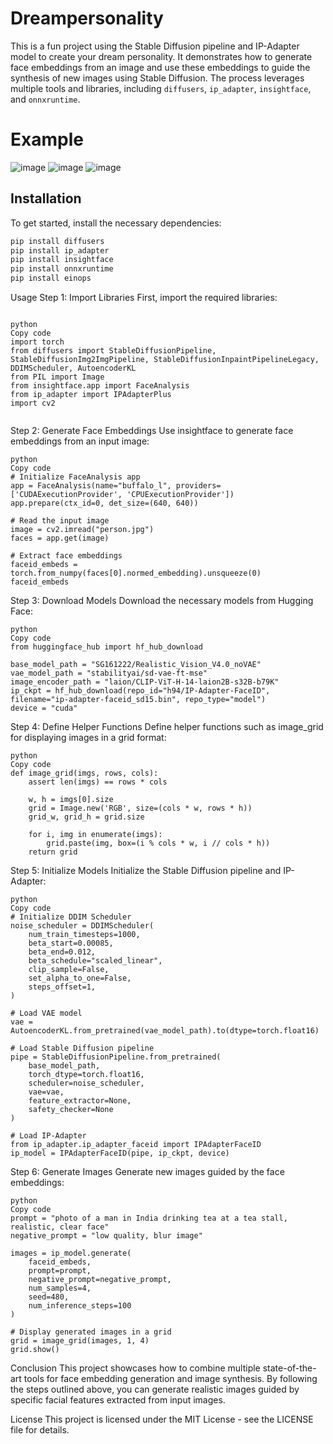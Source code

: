 # Dreampersonality

This is a fun project using the Stable Diffusion pipeline and IP-Adapter model to create your dream personality. It demonstrates how to generate face embeddings from an image and use these embeddings to guide the synthesis of new images using Stable Diffusion. The process leverages multiple tools and libraries, including `diffusers`, `ip_adapter`, `insightface`, and `onnxruntime`.

# Example
![image](https://drive.google.com/uc?export=view&id=1Trmc9sj8BU-kxDwzaZQTlnIFGWpjfqgo)
![image](https://drive.google.com/uc?export=view&id=17tiXgifCn521vkN89wA3u3aXfDcPA-rL)
![image](https://drive.google.com/uc?export=view&id=1zA9ftTOMpnmMXox2AE5A3nCkcNACc2xJ)


## Installation

To get started, install the necessary dependencies:

```bash
pip install diffusers
pip install ip_adapter
pip install insightface
pip install onnxruntime
pip install einops

````
Usage
Step 1: Import Libraries
First, import the required libraries:
````

python
Copy code
import torch
from diffusers import StableDiffusionPipeline, StableDiffusionImg2ImgPipeline, StableDiffusionInpaintPipelineLegacy, DDIMScheduler, AutoencoderKL
from PIL import Image
from insightface.app import FaceAnalysis
from ip_adapter import IPAdapterPlus
import cv2


````
Step 2: Generate Face Embeddings
Use insightface to generate face embeddings from an input image:
````
python
Copy code
# Initialize FaceAnalysis app
app = FaceAnalysis(name="buffalo_l", providers=['CUDAExecutionProvider', 'CPUExecutionProvider'])
app.prepare(ctx_id=0, det_size=(640, 640))

# Read the input image
image = cv2.imread("person.jpg")
faces = app.get(image)

# Extract face embeddings
faceid_embeds = torch.from_numpy(faces[0].normed_embedding).unsqueeze(0)
faceid_embeds

````
Step 3: Download Models
Download the necessary models from Hugging Face:
````
python
Copy code
from huggingface_hub import hf_hub_download

base_model_path = "SG161222/Realistic_Vision_V4.0_noVAE"
vae_model_path = "stabilityai/sd-vae-ft-mse"
image_encoder_path = "laion/CLIP-ViT-H-14-laion2B-s32B-b79K"
ip_ckpt = hf_hub_download(repo_id="h94/IP-Adapter-FaceID", filename="ip-adapter-faceid_sd15.bin", repo_type="model")
device = "cuda"
````
Step 4: Define Helper Functions
Define helper functions such as image_grid for displaying images in a grid format:
````
python
Copy code
def image_grid(imgs, rows, cols):
    assert len(imgs) == rows * cols

    w, h = imgs[0].size
    grid = Image.new('RGB', size=(cols * w, rows * h))
    grid_w, grid_h = grid.size

    for i, img in enumerate(imgs):
        grid.paste(img, box=(i % cols * w, i // cols * h))
    return grid

````
Step 5: Initialize Models
Initialize the Stable Diffusion pipeline and IP-Adapter:
````
python
Copy code
# Initialize DDIM Scheduler
noise_scheduler = DDIMScheduler(
    num_train_timesteps=1000,
    beta_start=0.00085,
    beta_end=0.012,
    beta_schedule="scaled_linear",
    clip_sample=False,
    set_alpha_to_one=False,
    steps_offset=1,
)

# Load VAE model
vae = AutoencoderKL.from_pretrained(vae_model_path).to(dtype=torch.float16)

# Load Stable Diffusion pipeline
pipe = StableDiffusionPipeline.from_pretrained(
    base_model_path,
    torch_dtype=torch.float16,
    scheduler=noise_scheduler,
    vae=vae,
    feature_extractor=None,
    safety_checker=None
)

# Load IP-Adapter
from ip_adapter.ip_adapter_faceid import IPAdapterFaceID
ip_model = IPAdapterFaceID(pipe, ip_ckpt, device)
````
Step 6: Generate Images
Generate new images guided by the face embeddings:
````
python
Copy code
prompt = "photo of a man in India drinking tea at a tea stall, realistic, clear face"
negative_prompt = "low quality, blur image"

images = ip_model.generate(
    faceid_embeds,
    prompt=prompt,
    negative_prompt=negative_prompt,
    num_samples=4,
    seed=480,
    num_inference_steps=100
)

# Display generated images in a grid
grid = image_grid(images, 1, 4)
grid.show()
````
Conclusion
This project showcases how to combine multiple state-of-the-art tools for face embedding generation and image synthesis. By following the steps outlined above, you can generate realistic images guided by specific facial features extracted from input images.

License
This project is licensed under the MIT License - see the LICENSE file for details.
````
